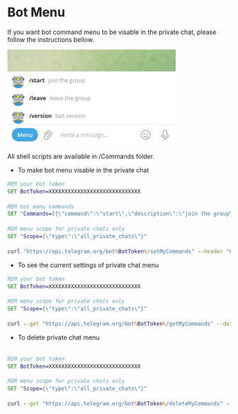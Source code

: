 # Bot Menu

If you want bot command menu to be visable in the private chat, please follow the instructions bellow.

![Bot.Menu](Images/Bot.Menu.png)

All shell scripts are available in /Commands folder.

* To make bot menu visable in the private chat

```bat
REM your bot token
SET BotToken=XXXXXXXXXXXXXXXXXXXXXXXXXXXXX

REM bot menu commands
SET "Commands=[{\"command\":\"start\",\"description\":\"join the group\"}, {\"command\":\"leave\",\"description\":\"leave the group\"}, {\"command\":\"version\",\"description\":\"bot version\"}]"

REM menu scope for private chats only
SET "Scope={\"type\":\"all_private_chats\"}"

curl "https://api.telegram.org/bot%BotToken%/setMyCommands" --header "Content-Type: application/json" --data "{\"commands\":%Commands%, \"scope\":%Scope%}" 
```

* To see the current settings of private chat menu 
 
```bat
REM your bot token
SET BotToken=XXXXXXXXXXXXXXXXXXXXXXXXXXXXX

REM menu scope for private chats only
SET "Scope={\"type\":\"all_private_chats\"}"

curl --get "https://api.telegram.org/bot%BotToken%/getMyCommands" --data-urlencode scope="%Scope%"
```

* To delete private chat menu 

```bat

REM your bot token
SET BotToken=XXXXXXXXXXXXXXXXXXXXXXXXXXXXX

REM menu scope for private chats only
SET "Scope={\"type\":\"all_private_chats\"}"

curl --get "https://api.telegram.org/bot%BotToken%/deleteMyCommands" --data-urlencode scope="%Scope%"
```